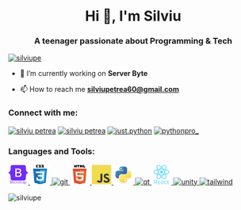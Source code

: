 <h1 align="center">Hi 👋, I'm Silviu</h1>
<h3 align="center">A teenager passionate about Programming & Tech</h3>

<p align="left"> <a href="https://github.com/ryo-ma/github-profile-trophy"><img src="https://github-profile-trophy.vercel.app/?username=silviupe&theme=onedark" alt="silviupe" /></a> </p>

- 🌱 I’m currently working on **Server Byte**

- 📫 How to reach me **silviupetrea60@gmail.com**

<h3 align="left">Connect with me:</h3>
<p align="left">
<a href="https://linkedin.com/in/petrea-silviu-836001231/" target="blank"><img align="center" src="https://raw.githubusercontent.com/rahuldkjain/github-profile-readme-generator/master/src/images/icons/Social/linked-in-alt.svg" alt="silviu petrea" height="30" width="40" /></a>
<a href="https://fb.com/silviu.petrea37" target="blank"><img align="center" src="https://raw.githubusercontent.com/rahuldkjain/github-profile-readme-generator/master/src/images/icons/Social/facebook.svg" alt="silviu petrea" height="30" width="40" /></a>
<a href="https://instagram.com/just.python" target="blank"><img align="center" src="https://raw.githubusercontent.com/rahuldkjain/github-profile-readme-generator/master/src/images/icons/Social/instagram.svg" alt="just.python" height="30" width="40" /></a>
<a href="https://www.fiverr.com/pythonpro_?up_rollout=true" target="blank"><img align="center" src="https://cdn.worldvectorlogo.com/logos/fiverr-1.svg" alt="pythonpro_" height="30" width="40"/></a>
</p>

<h3 align="left">Languages and Tools:</h3>
<p align="left"> <a href="https://getbootstrap.com" target="_blank" rel="noreferrer"> <img src="https://raw.githubusercontent.com/devicons/devicon/master/icons/bootstrap/bootstrap-plain-wordmark.svg" alt="bootstrap" width="40" height="40"/> </a> <a href="https://www.w3schools.com/css/" target="_blank" rel="noreferrer"> <img src="https://raw.githubusercontent.com/devicons/devicon/master/icons/css3/css3-original-wordmark.svg" alt="css3" width="40" height="40"/> </a> <a href="https://git-scm.com/" target="_blank" rel="noreferrer"> <img src="https://www.vectorlogo.zone/logos/git-scm/git-scm-icon.svg" alt="git" width="40" height="40"/> </a> <a href="https://www.w3.org/html/" target="_blank" rel="noreferrer"> <img src="https://raw.githubusercontent.com/devicons/devicon/master/icons/html5/html5-original-wordmark.svg" alt="html5" width="40" height="40"/> </a> <a href="https://developer.mozilla.org/en-US/docs/Web/JavaScript" target="_blank" rel="noreferrer"> <img src="https://raw.githubusercontent.com/devicons/devicon/master/icons/javascript/javascript-original.svg" alt="javascript" width="40" height="40"/> </a> <a href="https://www.python.org" target="_blank" rel="noreferrer"> <img src="https://raw.githubusercontent.com/devicons/devicon/master/icons/python/python-original.svg" alt="python" width="40" height="40"/> </a> <a href="https://www.qt.io/" target="_blank" rel="noreferrer"> <img src="https://upload.wikimedia.org/wikipedia/commons/0/0b/Qt_logo_2016.svg" alt="qt" width="40" height="40"/> </a> <a href="https://reactjs.org/" target="_blank" rel="noreferrer"> <img src="https://raw.githubusercontent.com/devicons/devicon/master/icons/react/react-original-wordmark.svg" alt="react" width="40" height="40"/> </a> <a href="https://unity.com/" target="_blank" rel="noreferrer"> <img src="https://www.vectorlogo.zone/logos/unity3d/unity3d-icon.svg" alt="unity" width="40" height="40"/> <img src = "https://www.vectorlogo.zone/logos/tailwindcss/tailwindcss-icon.svg" alt="tailwind" width="40" height="40"> </a> </p>

<div><img style = "background-color: #0000" align="center" src="https://github-readme-stats.vercel.app/api/top-langs?username=silviupe&show_icons=true&locale=en&layout=compact" alt="silviupe" /></div>
